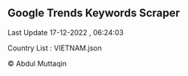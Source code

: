 

## Google Trends Keywords Scraper 
 
Last Update 17-12-2022 , 06:24:03

Country List :
VIETNAM.json



© Abdul Muttaqin 
